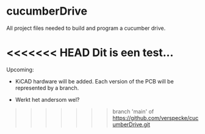 # cucumberDrive
All project files needed to build and program a cucumber drive.

<<<<<<< HEAD
Dit is een test...
=======
Upcoming:
- KiCAD hardware will be added. Each version of the PCB will be represented by a branch.

- Werkt het andersom wel?
>>>>>>> branch 'main' of https://github.com/verspecke/cucumberDrive.git
